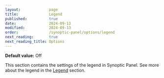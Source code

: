 ```yaml
---
layout:             page
title:              Legend
published:          true
date:               2024-09-13
modified:           2024-09-13
order:              /synoptic-panel/options/legend
next_reading:       true
next_reading_title: Options
---
```


**Default value:** Off

This section contains the settings of the legend in Synoptic Panel. See more about the legend in the [Legend](../../features/legend.md) section. 